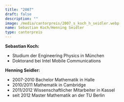 ```yaml
---
title: "2007"
draft: false
description: ""
image: /media/cantorpreis/2007_s_koch_h_seidler.webp
name: Sebastian Koch/Henning Seidler
type: cantorpreis
---
```

**Sebastian Koch:**

- Studium der Engineering Physics in München
- Doktorand bei Intel Mobile Communications

**Henning Seidler:**

- 2007-2010 Bachelor Mathematik in Halle
- 2010/2011 Mathematik in Cambridge
- 2011/2012 Wissenschaftlicher Mitarbeiter in Kassel
- seit 2012 Master Mathematik an der TU Berlin
